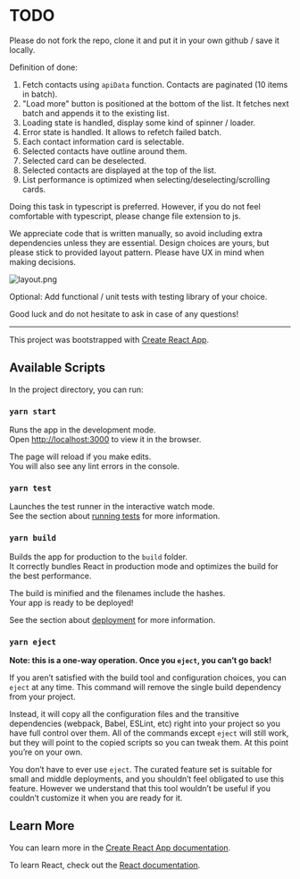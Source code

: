 # TODO

Please do not fork the repo, clone it and put it in your own github / save it locally.

Definition of done:

1. Fetch contacts using `apiData` function. Contacts are paginated (10 items in batch).
2. "Load more" button is positioned at the bottom of the list. It fetches next batch and appends it to the existing list.
3. Loading state is handled, display some kind of spinner / loader.
4. Error state is handled. It allows to refetch failed batch.
5. Each contact information card is selectable.
6. Selected contacts have outline around them.
7. Selected card can be deselected.
8. Selected contacts are displayed at the top of the list.
9. List performance is optimized when selecting/deselecting/scrolling cards.

Doing this task in typescript is preferred. However, if you do not feel comfortable with typescript, please change file extension to js.

We appreciate code that is written manually, so avoid including extra dependencies unless they are essential.
Design choices are yours, but please stick to provided layout pattern. Please have UX in mind when making decisions.

![layout.png](layout.png)

Optional: Add functional / unit tests with testing library of your choice.

Good luck and do not hesitate to ask in case of any questions!

---

This project was bootstrapped with [Create React App](https://github.com/facebook/create-react-app).

## Available Scripts

In the project directory, you can run:

### `yarn start`

Runs the app in the development mode.<br />
Open [http://localhost:3000](http://localhost:3000) to view it in the browser.

The page will reload if you make edits.<br />
You will also see any lint errors in the console.

### `yarn test`

Launches the test runner in the interactive watch mode.<br />
See the section about [running tests](https://facebook.github.io/create-react-app/docs/running-tests) for more information.

### `yarn build`

Builds the app for production to the `build` folder.<br />
It correctly bundles React in production mode and optimizes the build for the best performance.

The build is minified and the filenames include the hashes.<br />
Your app is ready to be deployed!

See the section about [deployment](https://facebook.github.io/create-react-app/docs/deployment) for more information.

### `yarn eject`

**Note: this is a one-way operation. Once you `eject`, you can’t go back!**

If you aren’t satisfied with the build tool and configuration choices, you can `eject` at any time. This command will remove the single build dependency from your project.

Instead, it will copy all the configuration files and the transitive dependencies (webpack, Babel, ESLint, etc) right into your project so you have full control over them. All of the commands except `eject` will still work, but they will point to the copied scripts so you can tweak them. At this point you’re on your own.

You don’t have to ever use `eject`. The curated feature set is suitable for small and middle deployments, and you shouldn’t feel obligated to use this feature. However we understand that this tool wouldn’t be useful if you couldn’t customize it when you are ready for it.

## Learn More

You can learn more in the [Create React App documentation](https://facebook.github.io/create-react-app/docs/getting-started).

To learn React, check out the [React documentation](https://reactjs.org/).
